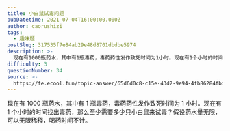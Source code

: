 ```yaml
---
title: 小白鼠试毒问题
pubDatetime: 2021-07-04T16:00:00.000Z
author: caorushizi
tags:
  - 趣味题
postSlug: 317535f7e84ab29e48d8701dbdbe5974
description: >-
  现在有1000瓶药水，其中有1瓶毒药，毒药药性发作致死时间为1小时。现在有1个小时的时间找出毒药，那么至少需要多少只小白鼠来试毒？假设药水量无限，可以无限稀释，喝药时间不计。
difficulty: 3
questionNumber: 34
source: >-
  https://fe.ecool.fun/topic-answer/65d6d0c8-c15e-43d2-9e94-4fb86284fbd0?orderBy=updateTime&order=desc&tagId=17
---
```


现在有 1000 瓶药水，其中有 1 瓶毒药，毒药药性发作致死时间为 1 小时。现在有 1 个小时的时间找出毒药，那么至少需要多少只小白鼠来试毒？假设药水量无限，可以无限稀释，喝药时间不计。
